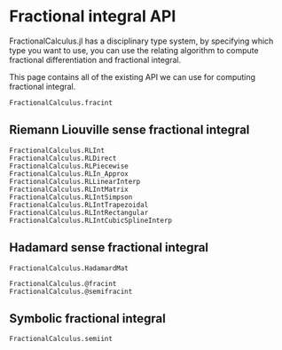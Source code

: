 # Fractional integral API

FractionalCalculus.jl has a disciplinary type system, by specifying which type you want to use, you can use the relating algorithm to compute fractional differentiation and fractional integral. 

This page contains all of the existing API we can use for computing fractional integral.

```@docs
FractionalCalculus.fracint
```

## Riemann Liouville sense fractional integral

```@docs
FractionalCalculus.RLInt
FractionalCalculus.RLDirect
FractionalCalculus.RLPiecewise
FractionalCalculus.RLIn_Approx
FractionalCalculus.RLLinearInterp
FractionalCalculus.RLIntMatrix
FractionalCalculus.RLIntSimpson
FractionalCalculus.RLIntTrapezoidal
FractionalCalculus.RLIntRectangular
FractionalCalculus.RLIntCubicSplineInterp
```

## Hadamard sense fractional integral

```@dcos
FractionalCalculus.HadamardMat
```

```@docs
FractionalCalculus.@fracint
FractionalCalculus.@semifracint
```

## Symbolic fractional integral

```@docs
FractionalCalculus.semiint
```